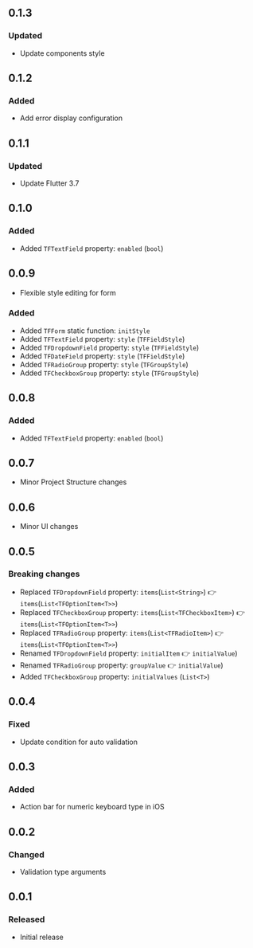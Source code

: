 ## 0.1.3

### Updated

* Update components style

## 0.1.2

### Added

* Add error display configuration

## 0.1.1

### Updated

* Update Flutter 3.7

## 0.1.0

### Added

* Added `TFTextField` property: `enabled` (`bool`)

## 0.0.9

* Flexible style editing for form

### Added

* Added `TFForm` static function: `initStyle`
* Added `TFTextField` property: `style` (`TFFieldStyle`)
* Added `TFDropdownField` property: `style` (`TFFieldStyle`)
* Added `TFDateField` property: `style` (`TFFieldStyle`)
* Added `TFRadioGroup` property: `style` (`TFGroupStyle`)
* Added `TFCheckboxGroup` property: `style` (`TFGroupStyle`)

## 0.0.8

### Added

* Added `TFTextField` property: `enabled` (`bool`)

## 0.0.7

* Minor Project Structure changes

## 0.0.6

* Minor UI changes

## 0.0.5

### Breaking changes

* Replaced `TFDropdownField` property: `items`(`List<String>`) 👉 `items`(`List<TFOptionItem<T>>`)
* Replaced `TFCheckboxGroup` property: `items`(`List<TFCheckboxItem>`) 👉 `items`(`List<TFOptionItem<T>>`)
* Replaced `TFRadioGroup` property: `items`(`List<TFRadioItem>`) 👉 `items`(`List<TFOptionItem<T>>`)
* Renamed `TFDropdownField` property: `initialItem` 👉 `initialValue`)
* Renamed `TFRadioGroup` property: `groupValue` 👉 `initialValue`)
* Added `TFCheckboxGroup` property: `initialValues` (`List<T>`)

## 0.0.4

### Fixed

* Update condition for auto validation

## 0.0.3

### Added

* Action bar for numeric keyboard type in iOS

## 0.0.2

### Changed

* Validation type arguments

## 0.0.1

### Released

* Initial release
